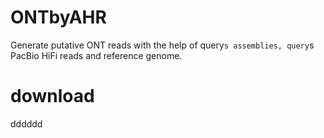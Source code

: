 # ONTbyAHR
Generate putative ONT reads with the help of query`s assemblies, query`s PacBio HiFi reads and reference genome.

# download
dddddd
